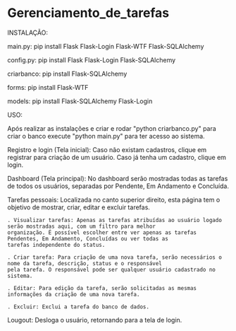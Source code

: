 # Gerenciamento_de_tarefas
 
INSTALAÇÃO:

main.py: pip install Flask Flask-Login Flask-WTF Flask-SQLAlchemy

config.py: pip install Flask Flask-Login Flask-SQLAlchemy

criarbanco: pip install Flask-SQLAlchemy

forms: pip install Flask-WTF

models: pip install Flask-SQLAlchemy Flask-Login

USO:

Após realizar as instalações e criar e rodar "python criarbanco.py" para criar o banco execute "python main.py" para ter 
acesso ao sistema.

Registro e login (Tela inicial):
Caso não existam cadastros, clique em registrar para criação de um usuário. 
Caso já tenha um cadastro, clique em login. 

Dashboard (Tela principal):
No dashboard serão mostradas todas as tarefas de todos os usuários, separadas por Pendente, Em Andamento 
e Concluída.

Tarefas pessoais:
Localizada no canto superior direito, esta página tem o objetivo de mostrar, criar, editar e excluir tarefas.
    
    . Visualizar tarefas: Apenas as tarefas atribuídas ao usuário logado serão mostradas aqui, com um filtro para melhor
    organização. É possível escolher entre ver apenas as tarefas Pendentes, Em Andamento, Concluídas ou ver todas as 
    tarefas independente do status.
    
    . Criar tarefa: Para criação de uma nova tarefa, serão necessários o nome da tarefa, descrição, status e o responsável
    pela tarefa. O responsável pode ser qualquer usuário cadastrado no sistema.

    . Editar: Para edição da tarefa, serão solicitadas as mesmas informações da criação de uma nova tarefa.

    . Excluir: Exclui a tarefa do banco de dados.

Lougout: Desloga o usuário, retornando para a tela de login.


